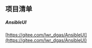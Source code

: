 ##  项目清单  

#####  AnsibleUI  
[https://gitee.com/lwr_dgas/AnsibleUI](https://gitee.com/lwr_dgas/AnsibleUI)  



